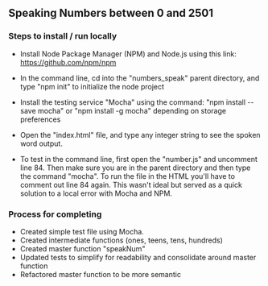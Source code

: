 ## Speaking Numbers between 0 and 2501

### Steps to install / run locally 

* Install Node Package Manager (NPM) and Node.js using this link: https://github.com/npm/npm

* In the command line, cd into the "numbers_speak" parent directory, and type "npm init" to initialize the node project

* Install the testing service "Mocha" using the command: "npm install --save mocha" or "npm install -g mocha" depending on storage preferences

* Open the "index.html" file, and type any integer string to see the spoken word output. 

* To test in the command line, first open the "number.js" and uncomment line 84. Then make sure you are in the parent directory and then type the command "mocha". To run the file in the HTML you'll have to comment out line 84 again. This wasn't ideal but served as a quick solution to a local error with Mocha and NPM.


### Process for completing
* Created simple test file using Mocha.
* Created intermediate functions (ones, teens, tens, hundreds)
* Created master function "speakNum"
* Updated tests to simplify for readability and consolidate around master function
* Refactored master function to be more semantic